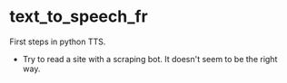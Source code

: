 # text_to_speech_fr

First steps in python TTS.

- Try to read a site with a scraping bot. It doesn't seem to be the right way.
